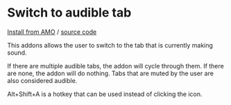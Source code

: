 # Switch to audible tab

[Install from AMO](https://addons.mozilla.org/en-US/firefox/addon/switch-to-audible-tab/) / [source code](https://gitlab.com/klntsky/switch-to-audible-tab)

This addons allows the user to switch to the tab that is currently making sound.

If there are multiple audible tabs, the addon will cycle through them. If there are none, the addon will do nothing. Tabs that are muted by the user are also considered audible.

Alt+Shift+A is a hotkey that can be used instead of clicking the icon.
